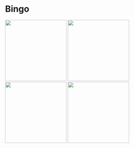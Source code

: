 # Bingo

<img src="https://user-images.githubusercontent.com/26905542/37950821-be78b7ca-31b7-11e8-8465-674dd350bfb1.png" width="200">

<img src="https://user-images.githubusercontent.com/26905542/37951002-71f1989e-31b8-11e8-9b8e-f399e9fbd4e4.png" width="200">

<img src="https://user-images.githubusercontent.com/26905542/37951022-809b3dbe-31b8-11e8-9c1b-f64a8c5b79f2.png" width="200">

<img src="https://user-images.githubusercontent.com/26905542/37951032-884d2a04-31b8-11e8-8114-fad0137ab43f.png" width="200">
